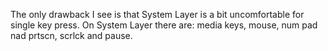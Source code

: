 The only drawback I see is that System Layer is a bit uncomfortable for single key press.
On System Layer there are: media keys, mouse, num pad nad prtscn, scrlck and pause.

